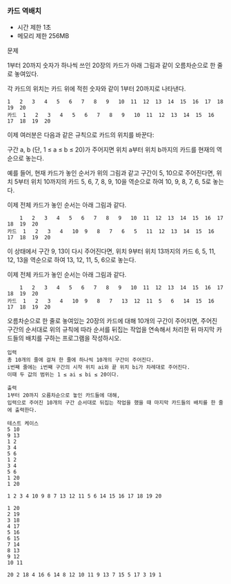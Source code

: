 ### 카드 역배치
- 시간 제한 1초
- 메모리 제한 256MB

문제

1부터 20까지 숫자가 하나씩 쓰인 20장의 카드가 아래 그림과 같이 오름차순으로 한 줄로 놓여있다.

각 카드의 위치는 카드 위에 적힌 숫자와 같이 1부터 20까지로 나타낸다.

```
1 	2 	3 	4 	5 	6 	7 	8 	9 	10 	11 	12 	13 	14 	15 	16 	17 	18 	19 	20
카드 	1 	2 	3 	4 	5 	6 	7 	8 	9 	10 	11 	12 	13 	14 	15 	16 	17 	18 	19 	20
```

이제 여러분은 다음과 같은 규칙으로 카드의 위치를 바꾼다:

구간 a, b (단, 1 ≤ a ≤ b ≤ 20)가 주어지면 위치 a부터 위치 b까지의 카드를 현재의 역순으로 놓는다.

예를 들어, 현재 카드가 놓인 순서가 위의 그림과 같고 구간이 5, 10으로 주어진다면, 위치 5부터 위치 10까지의 카드 5, 6, 7, 8, 9, 10을 역순으로 하여 10, 9, 8, 7, 6, 5로 놓는다.

이제 전체 카드가 놓인 순서는 아래 그림과 같다.

```
 	1 	2 	3 	4 	5 	6 	7 	8 	9 	10 	11 	12 	13 	14 	15 	16 	17 	18 	19 	20
카드 	1 	2 	3 	4 	10 	9 	8 	7 	6 	5 	11 	12 	13 	14 	15 	16 	17 	18 	19 	20
```

이 상태에서 구간 9, 13이 다시 주어진다면, 위치 9부터 위치 13까지의 카드 6, 5, 11, 12, 13을 역순으로 하여 13, 12, 11, 5, 6으로 놓는다.

이제 전체 카드가 놓인 순서는 아래 그림과 같다.

```
  	1 	2 	3 	4 	5 	6 	7 	8 	9 	10 	11 	12 	13 	14 	15 	16 	17 	18 	19 	20
카드 	1 	2 	3 	4 	10 	9 	8 	7 	13 	12 	11 	5 	6 	14 	15 	16 	17 	18 	19 	20
```

오름차순으로 한 줄로 놓여있는 20장의 카드에 대해 10개의 구간이 주어지면, 주어진 구간의 순서대로 위의 규칙에 따라 순서를 뒤집는 작업을 연속해서 처리한 뒤 마지막 카드들의 배치를 구하는 프로그램을 작성하시오.
```
입력
총 10개의 줄에 걸쳐 한 줄에 하나씩 10개의 구간이 주어진다.
i번째 줄에는 i번째 구간의 시작 위치 ai와 끝 위치 bi가 차례대로 주어진다.
이때 두 값의 범위는 1 ≤ ai ≤ bi ≤ 20이다.

출력
1부터 20까지 오름차순으로 놓인 카드들에 대해,
입력으로 주어진 10개의 구간 순서대로 뒤집는 작업을 했을 때 마지막 카드들의 배치를 한 줄에 출력한다.

테스트 케이스
5 10
9 13
1 2
3 4
5 6
1 2
3 4
5 6
1 20
1 20

1 2 3 4 10 9 8 7 13 12 11 5 6 14 15 16 17 18 19 20

1 20
2 19
3 18
4 17
5 16
6 15
7 14
8 13
9 12
10 11

20 2 18 4 16 6 14 8 12 10 11 9 13 7 15 5 17 3 19 1
```

